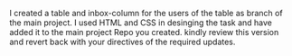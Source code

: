 I created a table and inbox-column for the users of the table as branch of the main project. I used HTML and CSS in desinging the task and have added it to the main project Repo you created. 
kindly review this version and revert back with your directives of the required updates. 
